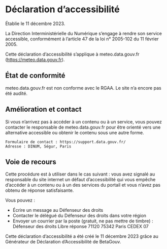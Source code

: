 # Déclaration d’accessibilité

Établie le 11 décembre 2023.

La Direction Interministérielle du Numérique s’engage à rendre son service accessible, conformément à l’article 47 de la loi n° 2005-102 du 11 février 2005.

Cette déclaration d’accessibilité s’applique à meteo.data.gouv.fr (https://meteo.data.gouv.fr).

## État de conformité

meteo.data.gouv.fr est non conforme avec le RGAA. Le site n’a encore pas été audité.

## Amélioration et contact

Si vous n’arrivez pas à accéder à un contenu ou à un service, vous pouvez contacter le responsable de meteo.data.gouv.fr pour être orienté vers une alternative accessible ou obtenir le contenu sous une autre forme.

    Formulaire de contact : https://support.data.gouv.fr/
    Adresse : DINUM, Ségur, Paris

## Voie de recours

Cette procédure est à utiliser dans le cas suivant : vous avez signalé au responsable du site internet un défaut d’accessibilité qui vous empêche d’accéder à un contenu ou à un des services du portail et vous n’avez pas obtenu de réponse satisfaisante.

Vous pouvez :

- Écrire un message au Défenseur des droits
- Contacter le délégué du Défenseur des droits dans votre région
- Envoyer un courrier par la poste (gratuit, ne pas mettre de timbre) :
  Défenseur des droits
  Libre réponse 71120 75342 Paris CEDEX 07

Cette déclaration d’accessibilité a été créé le 11 décembre 2023 grâce au Générateur de Déclaration d’Accessibilité de BetaGouv.
